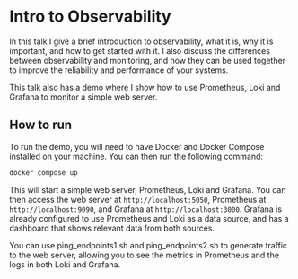 # Intro to Observability

In this talk I give a brief introduction to observability, what it is, why it is important, and how to get started with it. I also discuss the differences between observability and monitoring, and how they can be used together to improve the reliability and performance of your systems.

This talk also has a demo where I show how to use Prometheus, Loki and Grafana to monitor a simple web server.

## How to run

To run the demo, you will need to have Docker and Docker Compose installed on your machine. You can then run the following command:

```bash
docker compose up
```

This will start a simple web server, Prometheus, Loki and Grafana. You can then access the web server at `http://localhost:5050`, Prometheus at `http://localhost:9090`, and Grafana at `http://localhost:3000`. Grafana is already configured to use Prometheus and Loki as a data source, and has a dashboard that shows relevant data from both sources.

You can use ping_endpoints1.sh and ping_endpoints2.sh to generate traffic to the web server, allowing you to see the metrics in Prometheus and the logs in both Loki and Grafana.
